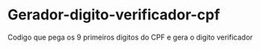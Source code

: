 # Gerador-digito-verificador-cpf
Codigo que pega os 9 primeiros digitos do CPF e gera o digito verificador 
